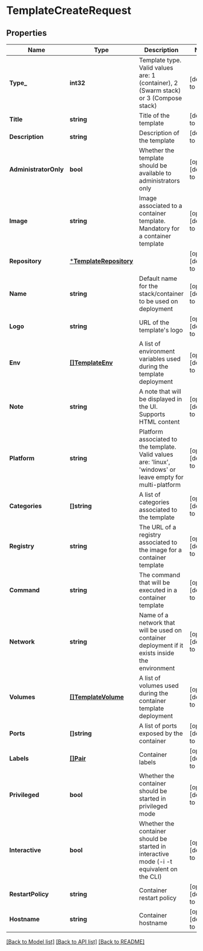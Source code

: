 # TemplateCreateRequest

## Properties
Name | Type | Description | Notes
------------ | ------------- | ------------- | -------------
**Type_** | **int32** | Template type. Valid values are: 1 (container), 2 (Swarm stack) or 3 (Compose stack) | [default to null]
**Title** | **string** | Title of the template | [default to null]
**Description** | **string** | Description of the template | [default to null]
**AdministratorOnly** | **bool** | Whether the template should be available to administrators only | [optional] [default to null]
**Image** | **string** | Image associated to a container template. Mandatory for a container template | [optional] [default to null]
**Repository** | [***TemplateRepository**](TemplateRepository.md) |  | [optional] [default to null]
**Name** | **string** | Default name for the stack/container to be used on deployment | [optional] [default to null]
**Logo** | **string** | URL of the template&#39;s logo | [optional] [default to null]
**Env** | [**[]TemplateEnv**](TemplateEnv.md) | A list of environment variables used during the template deployment | [optional] [default to null]
**Note** | **string** | A note that will be displayed in the UI. Supports HTML content | [optional] [default to null]
**Platform** | **string** | Platform associated to the template. Valid values are: &#39;linux&#39;, &#39;windows&#39; or leave empty for multi-platform | [optional] [default to null]
**Categories** | **[]string** | A list of categories associated to the template | [optional] [default to null]
**Registry** | **string** | The URL of a registry associated to the image for a container template | [optional] [default to null]
**Command** | **string** | The command that will be executed in a container template | [optional] [default to null]
**Network** | **string** | Name of a network that will be used on container deployment if it exists inside the environment | [optional] [default to null]
**Volumes** | [**[]TemplateVolume**](TemplateVolume.md) | A list of volumes used during the container template deployment | [optional] [default to null]
**Ports** | **[]string** | A list of ports exposed by the container | [optional] [default to null]
**Labels** | [**[]Pair**](Pair.md) | Container labels | [optional] [default to null]
**Privileged** | **bool** | Whether the container should be started in privileged mode | [optional] [default to null]
**Interactive** | **bool** | Whether the container should be started in interactive mode (-i -t equivalent on the CLI) | [optional] [default to null]
**RestartPolicy** | **string** | Container restart policy | [optional] [default to null]
**Hostname** | **string** | Container hostname | [optional] [default to null]

[[Back to Model list]](../README.md#documentation-for-models) [[Back to API list]](../README.md#documentation-for-api-endpoints) [[Back to README]](../README.md)


